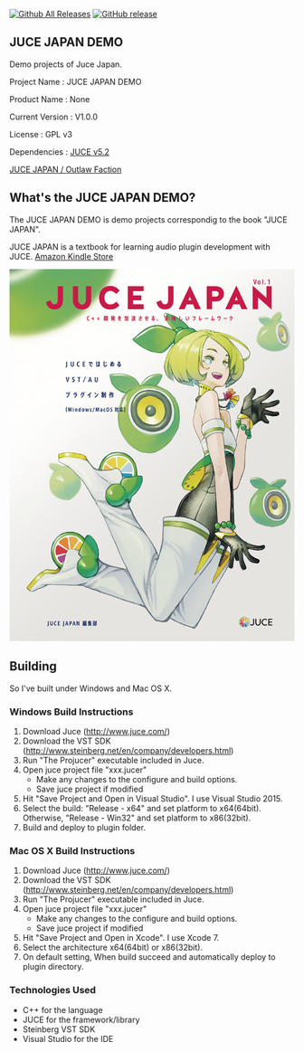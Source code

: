 [![Github All Releases](https://img.shields.io/github/downloads/COx2/JUCE_JAPAN_DEMO/total.svg)]()  [![GitHub release](https://img.shields.io/github/release/COx2/JUCE_JAPAN_DEMO.svg)](https://github.com/COx2/JUCE_JAPAN_DEMO/releases)

## JUCE JAPAN DEMO ##
Demo projects of Juce Japan.

Project Name : JUCE JAPAN DEMO

Product Name : None

Current Version : V1.0.0

License : GPL v3

Dependencies : [JUCE v5.2](https://github.com/WeAreROLI/JUCE/tree/5.2.0)

[JUCE JAPAN / Outlaw Faction](http://oufac.com/ "Outlaw Faction")

## What's the JUCE JAPAN DEMO? ##

The JUCE JAPAN DEMO is demo projects correspondig to the book "JUCE JAPAN".

JUCE JAPAN is a textbook for learning audio plugin development with JUCE.
[Amazon Kindle Store](https://www.amazon.co.jp/dp/B01HSEBPKO)

![img](./img/JACKET.PNG)

## Building ##

So I've built under Windows and Mac OS X.

### Windows Build Instructions ###

1. Download Juce (http://www.juce.com/)
2. Download the VST SDK (http://www.steinberg.net/en/company/developers.html)
3. Run "The Projucer" executable included in Juce.
4. Open juce project file "xxx.jucer"
   - Make any changes to the configure and build options.
   - Save juce project if modified
5. Hit "Save Project and Open in Visual Studio". I use Visual Studio 2015.
6. Select the build: "Release - x64" and set platform to x64(64bit). Otherwise, "Release - Win32" and set platform to x86(32bit).
7. Build and deploy to plugin folder.

### Mac OS X Build Instructions ###

1. Download Juce (http://www.juce.com/)
2. Download the VST SDK (http://www.steinberg.net/en/company/developers.html)
3. Run "The Projucer" executable included in Juce.
4. Open juce project file "xxx.jucer"
   - Make any changes to the configure and build options.
   - Save juce project if modified
5. Hit "Save Project and Open in Xcode". I use Xcode 7.
6. Select the architecture x64(64bit) or x86(32bit).
7. On default setting, When build succeed and automatically deploy to plugin directory.


### Technologies Used ###
  * C++ for the language
  * JUCE for the framework/library
  * Steinberg VST SDK
  * Visual Studio for the IDE
